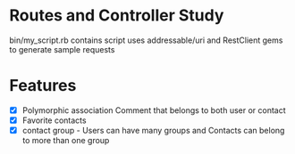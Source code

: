 # Routes and Controller Study #
bin/my_script.rb contains script uses addressable/uri and RestClient gems to generate sample requests


# Features #
- [x] Polymorphic association Comment that belongs to both user or contact
- [x] Favorite contacts
- [X] contact group - Users can have many groups and Contacts can belong to more than one group
